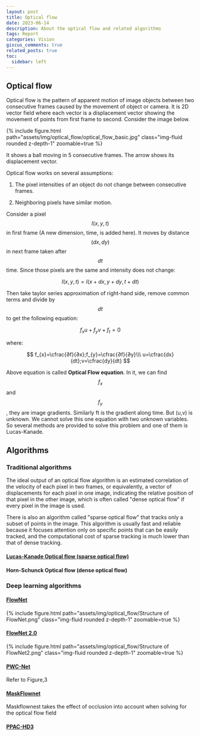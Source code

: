 ```yaml
---
layout: post
title: Optical flow
date: 2023-06-14
description: About the optical flow and related algorithms
tags: Report
categories: Vision
giscus_comments: true
related_posts: true
toc:
  sidebar: left
---
```

## Optical flow

Optical flow is the pattern of apparent motion of image objects between two consecutive frames caused by the movement of object or camera. It is 2D vector field where each vector is a displacement vector showing the movement of points from first frame to second. Consider the image below.

<div class="row mt-3">
    <div class="col-sm mt-3 mt-md-0">
        {% include figure.html path="assets/img/optical_flow/optical_flow_basic.jpg" class="img-fluid rounded z-depth-1" zoomable=true %}
    </div>
</div>

It shows a ball moving in 5 consecutive frames. The arrow shows its displacement vector.

Optical flow works on several assumptions:

1. The pixel intensities of an object do not change between consecutive frames.

2. Neighboring pixels have similar motion.

Consider a pixel $$I(x,y,t)$$ in first frame (A new dimension, time, is added here). It moves by distance $$(dx,dy)$$ in next frame taken after $$dt$$ time. Since those pixels are the same and intensity does not change:


$$
I(x,y,t)=I(x+dx,y+dy,t+dt)
$$


Then take taylor series approximation of right-hand side, remove common terms and divide by $$dt$$ to get the following equation:


$$
f_{x}u+f_{y}v+f_{t}=0
$$


where:


$$
f_{x}=\cfrac{∂f}{∂x};f_{y}=\cfrac{∂f}{∂y}\\\
u=\cfrac{dx}{dt};v=\cfrac{dy}{dt}
$$


Above equation is called **Optical Flow equation**. In it, we can find $$f_{x}$$ and $$f_{y}$$, they are image gradients. Similarly ft is the gradient along time. But (u,v) is unknown. We cannot solve this one equation with two unknown variables. So several methods are provided to solve this problem and one of them is Lucas-Kanade.

## Algorithms

### Traditional algorithms

The ideal output of an optical flow algorithm is an estimated correlation of the velocity of each pixel in two frames, or equivalently, a vector of displacements for each pixel in one image, indicating the relative position of that pixel in the other image, which is often called "dense optical flow" if every pixel in the image is used.

There is also an algorithm called "sparse optical flow" that tracks only a subset of points in the image. This algorithm is usually fast and reliable because it focuses attention only on specific points that can be easily tracked, and the computational cost of sparse tracking is much lower than that of dense tracking.

#### [Lucas-Kanade Optical flow (sparse optical flow)](https://dl.acm.org/doi/10.5555/1623264.1623280)

#### Horn-Schunck Optical flow (dense optical flow)

### Deep learning algorithms

#### [FlowNet](https://arxiv.org/pdf/1504.06852.pdf)

<div class="row mt-3">
    <div class="col-sm mt-3 mt-md-0">
        {% include figure.html path="assets/img/optical_flow/Structure of FlowNet.png" class="img-fluid rounded z-depth-1" zoomable=true %}
    </div>
</div>

#### [FlowNet 2.0](https://arxiv.org/pdf/1612.01925.pdf)

<div class="row mt-3">
    <div class="col-sm mt-3 mt-md-0">
        {% include figure.html path="assets/img/optical_flow/Structure of FlowNet2.png" class="img-fluid rounded z-depth-1" zoomable=true %}
    </div>
</div>

#### [PWC-Net](https://arxiv.org/pdf/1709.02371.pdf)

Refer to Figure,3

#### [MaskFlownet](https://arxiv.org/pdf/2003.10955.pdf)

Maskflownest takes the effect of occlusion into account when solving for the optical flow field

#### [PPAC-HD3](https://arxiv.org/pdf/2003.14407.pdf)
